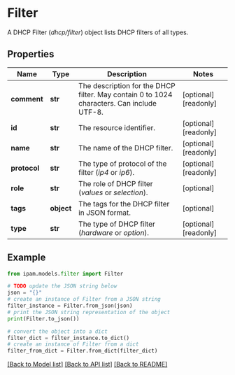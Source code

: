 # Filter

A DHCP Filter (_dhcp/filter_) object lists DHCP filters of all types.

## Properties

Name | Type | Description | Notes
------------ | ------------- | ------------- | -------------
**comment** | **str** | The description for the DHCP filter. May contain 0 to 1024 characters. Can include UTF-8. | [optional] [readonly] 
**id** | **str** | The resource identifier. | [optional] [readonly] 
**name** | **str** | The name of the DHCP filter. | [optional] [readonly] 
**protocol** | **str** | The type of protocol of the filter (_ip4_ or _ip6_). | [optional] [readonly] 
**role** | **str** | The role of DHCP filter (_values_ or _selection_). | [optional] 
**tags** | **object** | The tags for the DHCP filter in JSON format. | [optional] 
**type** | **str** | The type of DHCP filter (_hardware_ or _option_). | [optional] [readonly] 

## Example

```python
from ipam.models.filter import Filter

# TODO update the JSON string below
json = "{}"
# create an instance of Filter from a JSON string
filter_instance = Filter.from_json(json)
# print the JSON string representation of the object
print(Filter.to_json())

# convert the object into a dict
filter_dict = filter_instance.to_dict()
# create an instance of Filter from a dict
filter_from_dict = Filter.from_dict(filter_dict)
```
[[Back to Model list]](../README.md#documentation-for-models) [[Back to API list]](../README.md#documentation-for-api-endpoints) [[Back to README]](../README.md)



